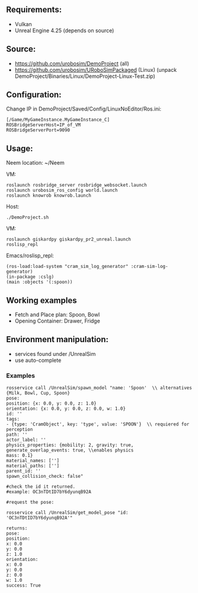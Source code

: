 
## Requirements: ##
  * Vulkan
  * Unreal Engine 4.25 (depends on source)

## Source: ##
 
  * https://github.com/urobosim/DemoProject (all)
  * https://github.com/urobosim/URoboSimPackaged (Linux) (unpack DemoProject/Binaries/Linux/DemoProject-Linux-Test.zip)

## Configuration: ##

Change IP in DemoProject/Saved/Config/LinuxNoEditor/Ros.ini:
```
[/Game/MyGameInstance.MyGameInstance_C]
ROSBridgeServerHost=IP_of_VM
ROSBridgeServerPort=9090
```

## Usage: ##

Neem location: ~/Neem

VM:

``` 
roslaunch rosbridge_server rosbridge_websocket.launch
roslaunch urobosim_ros_config world.launch
roslaunch knowrob knowrob.launch
``` 
Host:

``` 
./DemoProject.sh
``` 

VM:

``` 
roslaunch giskardpy giskardpy_pr2_unreal.launch
roslisp_repl
```
Emacs/roslisp_repl:

``` 
(ros-load:load-system "cram_sim_log_generator" :cram-sim-log-generator) 
(in-package :cslg) 
(main :objects '(:spoon))
``` 

## Working examples ##
  * Fetch and Place plan: Spoon, Bowl
  * Opening Container: Drawer, Fridge

## Environment manipulation: ##
  * services found under /UnrealSim
  * use auto-complete 

### Examples ###
```
rosservice call /UnrealSim/spawn_model "name: 'Spoon'  \\ alternatives {Milk, Bowl, Cup, Spoon}
pose:
position: {x: 0.0, y: 0.0, z: 1.0}
orientation: {x: 0.0, y: 0.0, z: 0.0, w: 1.0}
id: ''
tags:
- {type: 'CramObject', key: 'type', value: 'SPOON'}  \\ requiered for perception
path: ''
actor_label: ''
physics_properties: {mobility: 2, gravity: true, generate_overlap_events: true, \\enables physics
mass: 0.1}
material_names: ['']
material_paths: ['']
parent_id: ''
spawn_collision_check: false"

#check the id it returned.
#example: OC3nTDtID7bY6dyunqB92A

#request the pose:

rosservice call /UnrealSim/get_model_pose "id: 'OC3nTDtID7bY6dyunqB92A'"

returns:
pose:
position:
x: 0.0
y: 0.0
z: 1.0
orientation:
x: 0.0
y: 0.0
z: 0.0
w: 1.0
success: True

```
    

